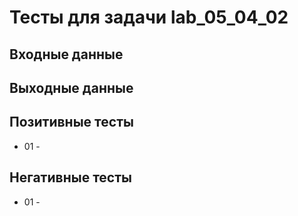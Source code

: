 # Тесты для задачи lab_05_04_02


## Входные данные


## Выходные данные


## Позитивные тесты
- 01 - 


## Негативные тесты
- 01 - 